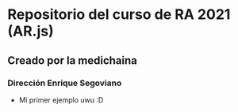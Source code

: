 # Repositorio del curso de RA 2021 (AR.js)
## Creado por la medichaina 
### Dirección Enrique Segoviano

- Mi primer ejemplo uwu
:D
